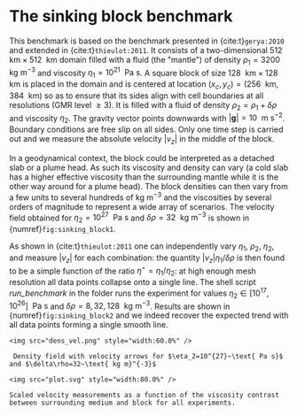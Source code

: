 # The sinking block benchmark

This benchmark is based on the benchmark presented in {cite:t}`gerya:2010` and
extended in {cite:t}`thieulot:2011`. It consists of a two-dimensional
$512~\text{ km}\times 512~\text{ km}$ domain filled with a fluid (the
"mantle") of density $\rho_1=3200\text{ kg m}^{-3}$ and
viscosity $\eta_1=10^{21}~\text{ Pa s}$. A square block of size
$128~\text{ km}\times 128~\text{ km}$ is placed in the domain and is centered at
location $(x_c,y_c)=(256~\text{ km},384~\text{ km})$ so as to ensure that its
sides align with cell boundaries at all resolutions (GMR level $\geq 3$). It
is filled with a fluid of density $\rho_2=\rho_1+\delta \rho$ and viscosity
$\eta_2$. The gravity vector points downwards with
$|\boldsymbol{g}|=10~\text{ m s}^{-2}$. Boundary conditions are
free slip on all sides. Only one time step is carried out and we measure the
absolute velocity $|v_z|$ in the middle of the block.

In a geodynamical context, the block could be interpreted as a detached slab
or a plume head. As such its viscosity and density can vary (a cold slab has a
higher effective viscosity than the surrounding mantle while it is the other
way around for a plume head). The block densities can then vary from a few
units to several hundreds of $\text{ kg m}^{-3}$ and the viscosities by
several orders of magnitude to represent a wide array of scenarios. The
velocity field obtained for $\eta_2=10^{27}~\text{ Pa s}$ and
$\delta\rho=32~\text{ kg m}^{-3}$ is shown in {numref}`fig:sinking_block1`.

As shown in {cite:t}`thieulot:2011` one can independently vary $\eta_1$, $\rho_2$,
$\eta_2$, and measure $|v_z|$ for each combination: the quantity
$|v_z| \eta_1/\delta\rho$ is then found to be a simple function of the ratio
$\eta^\star=\eta_1/\eta_2$: at high enough mesh resolution all data points
collapse onto a single line. The shell script *run_benchmark* in the folder
runs the experiment for values
$\eta_2\in [10^{17},10^{26}]~\text{ Pa s}$ and
$\delta\rho=8,32,128~\text{ kg m}^{-3}$. Results are shown in
{numref}`fig:sinking_block2` and we indeed recover the expected trend with all data
points forming a single smooth line.

```{figure-md} fig:sinking_block1
<img src="dens_vel.png" style="width:60.0%" />

 Density field with velocity arrows for $\eta_2=10^{27}~\text{ Pa s}$ and $\delta\rho=32~\text{ kg m}^{-3}$
```

```{figure-md} fig:sinking_block2
<img src="plot.svg" style="width:80.0%" />

Scaled velocity measurements as a function of the viscosity contrast between surrounding medium and block for all experiments.
```
